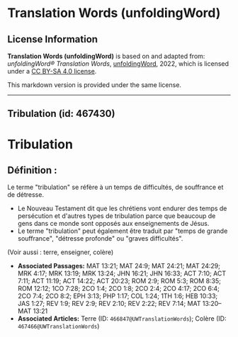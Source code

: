 # Translation Words (unfoldingWord)

## License Information

**Translation Words (unfoldingWord)** is based on and adapted from: _unfoldingWord® Translation Words_, [unfoldingWord](https://unfoldingword.org/utw), 2022, which is licensed under a [CC BY-SA 4.0 license](https://creativecommons.org/licenses/by-sa/4.0/legalcode.en).

This markdown version is provided under the same license.



--------------------------------

## Tribulation (id: 467430)

Tribulation
===========

Définition :
------------

Le terme "tribulation" se réfère à un temps de difficultés, de souffrance et de détresse.

* Le Nouveau Testament dit que les chrétiens vont endurer des temps de persécution et d'autres types de tribulation parce que beaucoup de gens dans ce monde sont opposés aux enseignements de Jésus.
* Le terme "tribulation" peut également être traduit par "temps de grande souffrance", "détresse profonde" ou "graves difficultés".

(Voir aussi : terre, enseigner, colère)

* **Associated Passages:** MAT 13:21; MAT 24:9; MAT 24:21; MAT 24:29; MRK 4:17; MRK 13:19; MRK 13:24; JHN 16:21; JHN 16:33; ACT 7:10; ACT 7:11; ACT 11:19; ACT 14:22; ACT 20:23; ROM 2:9; ROM 5:3; ROM 8:35; ROM 12:12; 1CO 7:28; 2CO 1:4; 2CO 1:8; 2CO 2:4; 2CO 4:17; 2CO 6:4; 2CO 7:4; 2CO 8:2; EPH 3:13; PHP 1:17; COL 1:24; 1TH 1:6; HEB 10:33; JAS 1:27; REV 1:9; REV 2:9; REV 2:10; REV 2:22; REV 7:14; MAT 13:20–MAT 13:21
* **Associated Articles:** Terre (ID: `466847@UWTranslationWords`); Colère (ID: `467466@UWTranslationWords`)

